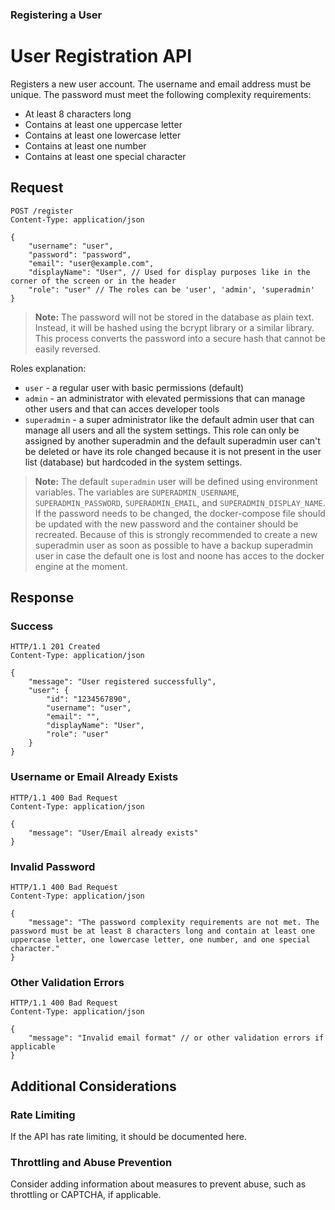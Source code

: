 ### Registering a User
# User Registration API

Registers a new user account. The username and email address must be unique. The password must meet the following complexity requirements:
- At least 8 characters long
- Contains at least one uppercase letter
- Contains at least one lowercase letter
- Contains at least one number
- Contains at least one special character

## Request

```http
POST /register
Content-Type: application/json

{
    "username": "user",
    "password": "password",
    "email": "user@example.com",
    "displayName": "User", // Used for display purposes like in the corner of the screen or in the header
    "role": "user" // The roles can be 'user', 'admin', 'superadmin'
}
```
> **Note:** The password will not be stored in the database as plain text. Instead, it will be hashed using the bcrypt library or a similar library. This process converts the password into a secure hash that cannot be easily reversed.

Roles explanation:
- `user` - a regular user with basic permissions (default)
- `admin` - an administrator with elevated permissions that can manage other users and that can acces developer tools
- `superadmin` - a super administrator like the default admin user that can manage all users and all the system settings. This role can only be assigned by another superadmin and the default superadmin user can't be deleted or have its role changed because it is not present in the user list (database) but hardcoded in the system settings.

> **Note:** The default `superadmin` user will be defined using environment variables. The variables are `SUPERADMIN_USERNAME`, `SUPERADMIN_PASSWORD`, `SUPERADMIN_EMAIL`, and `SUPERADMIN_DISPLAY_NAME`. If the password needs to be changed, the docker-compose file should be updated with the new password and the container should be recreated. Because of this is strongly recommended to create a new superadmin user as soon as possible to have a backup superadmin user in case the default one is lost and noone has acces to the docker engine at the moment.

## Response

### Success

```http
HTTP/1.1 201 Created
Content-Type: application/json

{
    "message": "User registered successfully",
    "user": {
        "id": "1234567890",
        "username": "user",
        "email": "",
        "displayName": "User",
        "role": "user"
    }
}
```

### Username or Email Already Exists

```http
HTTP/1.1 400 Bad Request
Content-Type: application/json

{
    "message": "User/Email already exists"
}
```

### Invalid Password

```http
HTTP/1.1 400 Bad Request
Content-Type: application/json

{
    "message": "The password complexity requirements are not met. The password must be at least 8 characters long and contain at least one uppercase letter, one lowercase letter, one number, and one special character."
}
```

### Other Validation Errors

```http
HTTP/1.1 400 Bad Request
Content-Type: application/json

{
    "message": "Invalid email format" // or other validation errors if applicable
}
```

## Additional Considerations

### Rate Limiting

If the API has rate limiting, it should be documented here.

### Throttling and Abuse Prevention

Consider adding information about measures to prevent abuse, such as throttling or CAPTCHA, if applicable.